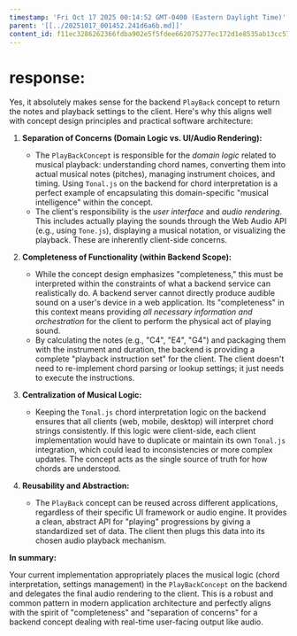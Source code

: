 ```yaml
---
timestamp: 'Fri Oct 17 2025 00:14:52 GMT-0400 (Eastern Daylight Time)'
parent: '[[../20251017_001452.241d6a6b.md]]'
content_id: f11ec3286262366fdba902e5f5fdee662075277ec172d1e8535ab13cc574380b
---
```


# response:

Yes, it absolutely makes sense for the backend `PlayBack` concept to return the notes and playback settings to the client. Here's why this aligns well with concept design principles and practical software architecture:

1. **Separation of Concerns (Domain Logic vs. UI/Audio Rendering):**
   * The `PlayBackConcept` is responsible for the *domain logic* related to musical playback: understanding chord names, converting them into actual musical notes (pitches), managing instrument choices, and timing. Using `Tonal.js` on the backend for chord interpretation is a perfect example of encapsulating this domain-specific "musical intelligence" within the concept.
   * The client's responsibility is the *user interface* and *audio rendering*. This includes actually playing the sounds through the Web Audio API (e.g., using `Tone.js`), displaying a musical notation, or visualizing the playback. These are inherently client-side concerns.

2. **Completeness of Functionality (within Backend Scope):**
   * While the concept design emphasizes "completeness," this must be interpreted within the constraints of what a backend service can realistically do. A backend server cannot directly produce audible sound on a user's device in a web application. Its "completeness" in this context means providing *all necessary information and orchestration* for the client to perform the physical act of playing sound.
   * By calculating the notes (e.g., "C4", "E4", "G4") and packaging them with the instrument and duration, the backend is providing a complete "playback instruction set" for the client. The client doesn't need to re-implement chord parsing or lookup settings; it just needs to execute the instructions.

3. **Centralization of Musical Logic:**
   * Keeping the `Tonal.js` chord interpretation logic on the backend ensures that all clients (web, mobile, desktop) will interpret chord strings consistently. If this logic were client-side, each client implementation would have to duplicate or maintain its own `Tonal.js` integration, which could lead to inconsistencies or more complex updates. The concept acts as the single source of truth for how chords are understood.

4. **Reusability and Abstraction:**
   * The `PlayBack` concept can be reused across different applications, regardless of their specific UI framework or audio engine. It provides a clean, abstract API for "playing" progressions by giving a standardized set of data. The client then plugs this data into its chosen audio playback mechanism.

**In summary:**

Your current implementation appropriately places the musical logic (chord interpretation, settings management) in the `PlayBackConcept` on the backend and delegates the final audio rendering to the client. This is a robust and common pattern in modern application architecture and perfectly aligns with the spirit of "completeness" and "separation of concerns" for a backend concept dealing with real-time user-facing output like audio.
